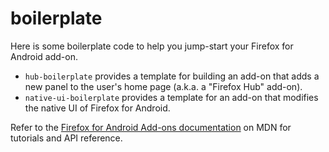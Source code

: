 boilerplate
==========

Here is some boilerplate code to help you jump-start your Firefox for Android add-on.

* `hub-boilerplate` provides a template for building an add-on that adds a new panel to the user's home page (a.k.a. a "Firefox Hub" add-on).
* `native-ui-boilerplate` provides a template for an add-on that modifies the native UI of Firefox for Android.

Refer to the [Firefox for Android Add-ons documentation](https://developer.mozilla.org/en-US/Add-ons/Firefox_for_Android) on MDN for tutorials and API reference.
